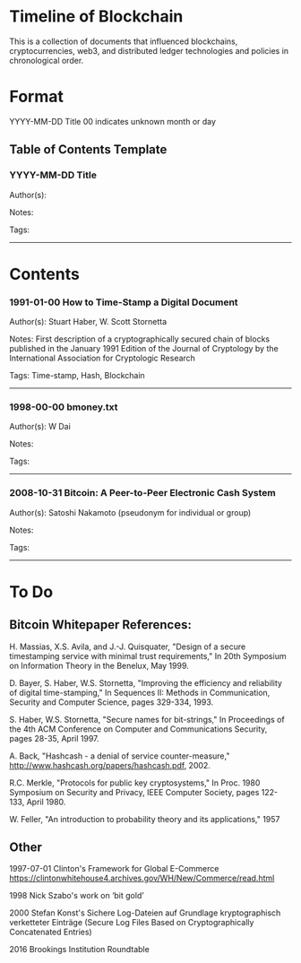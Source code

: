 # Timeline of Blockchain
This is a collection of documents that influenced blockchains, cryptocurrencies, web3, and distributed ledger technologies and policies in chronological order.

# Format
YYYY-MM-DD Title
00 indicates unknown month or day

## Table of Contents Template
### YYYY-MM-DD Title

Author(s): 

Notes: 

Tags:

---
# Contents
### 1991-01-00 How to Time-Stamp a Digital Document

Author(s): Stuart Haber, W. Scott Stornetta

Notes: First description of a cryptographically secured chain of blocks published in the January 1991 Edition of the Journal of Cryptology by the International Association for Cryptologic Research

Tags: Time-stamp, Hash, Blockchain

---
### 1998-00-00 bmoney.txt

Author(s): W Dai

Notes:

Tags:

---
### 2008-10-31 Bitcoin: A Peer-to-Peer Electronic Cash System

Author(s): Satoshi Nakamoto (pseudonym for individual or group)

Notes: 

Tags:

---

# To Do
## Bitcoin Whitepaper References:
H. Massias, X.S. Avila, and J.-J. Quisquater, "Design of a secure timestamping service with minimal trust requirements," In 20th Symposium on Information Theory in the Benelux, May 1999. 

D. Bayer, S. Haber, W.S. Stornetta, "Improving the efficiency and reliability of digital time-stamping," In Sequences II: Methods in Communication, Security and Computer Science, pages 329-334, 1993.

S. Haber, W.S. Stornetta, "Secure names for bit-strings," In Proceedings of the 4th ACM Conference on Computer and Communications Security, pages 28-35, April 1997.

A. Back, "Hashcash - a denial of service counter-measure," http://www.hashcash.org/papers/hashcash.pdf, 2002. 

R.C. Merkle, "Protocols for public key cryptosystems," In Proc. 1980 Symposium on Security and Privacy, IEEE Computer Society, pages 122-133, April 1980. 

W. Feller, "An introduction to probability theory and its applications," 1957

## Other
1997-07-01 Clinton's Framework for Global E-Commerce https://clintonwhitehouse4.archives.gov/WH/New/Commerce/read.html

1998 Nick Szabo's work on ‘bit gold’

2000 Stefan Konst's Sichere Log-Dateien auf Grundlage kryptographisch verketteter Einträge (Secure Log Files Based on Cryptographically Concatenated Entries)

2016 Brookings Institution Roundtable

